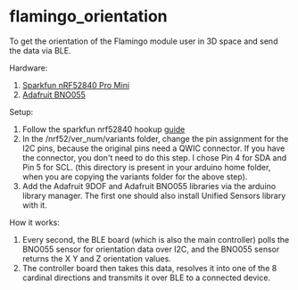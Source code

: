# flamingo_orientation
To get the orientation of the Flamingo module user in 3D space and send the data via BLE. 


Hardware: 
  1. [Sparkfun nRF52840 Pro Mini](https://www.sparkfun.com/products/15025)
  2. [Adafruit BNO055](https://www.adafruit.com/product/2472)

Setup: 
  1. Follow the sparkfun nrf52840 hookup [guide](https://learn.sparkfun.com/tutorials/sparkfun-pro-nrf52840-mini-hookup-guide?_ga=2.261429448.497871716.1668802234-2067808309.1668802234)
  2. In the /nrf52/ver_num/variants folder, change the pin assignment for the I2C pins, because the original pins need a QWIC connector. If you have the connector, you don't need to do this step. I chose Pin 4 for SDA and Pin 5 for SCL. (this directory is present in your arduino home folder, when you are copying the variants folder for the above step).
  3. Add the Adafruit 9DOF and Adafruit BNO055 libraries via the arduino library manager. The first one should also install Unified Sensors library with it.

How it works: 
  1. Every second, the BLE board (which is also the main controller) polls the BNO055 sensor for orientation data over I2C, and the BNO055 sensor returns the X Y and Z orientation values. 
   2. The controller board then takes this data, resolves it into one of the 8 cardinal directions and transmits it over BLE to a connected device. 
